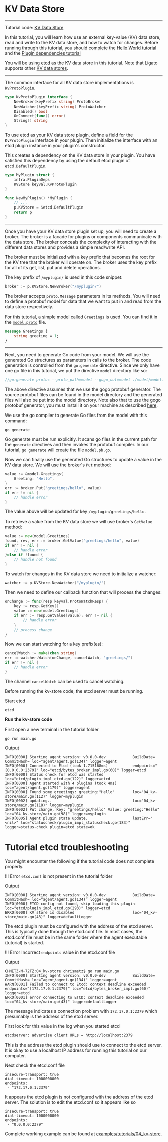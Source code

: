 # KV Data Store

---

Tutorial code: [KV Data Store][code-link]

In this tutorial, you will learn how use an external key-value (KV) data store, read and write to the KV data store, and how to watch for changes. Before running through this tutorial, you should complete the [Hello World tutorial](01_hello-world.md) and the [Plugin dependencies tutorial](02_plugin-deps.md)

You will be using [etcd][1] as the KV data store in this tutorial. Note that Ligato supports other [KV data stores](../user-guide/concepts.md#key-value-data-store).

---

The common interface for all KV data store implementations is [`KvProtoPlugin`][7]. 

```go
type KvProtoPlugin interface {
	NewBroker(keyPrefix string) ProtoBroker
	NewWatcher(keyPrefix string) ProtoWatcher
	Disabled() bool
	OnConnect(func() error)
	String() string
}
```

To use etcd as your KV data store plugin, define a field for the 
`KvProtoPlugin` interface in your plugin. Then initialize the interface with an etcd plugin 
instance in your plugin's constructor. 

This creates a dependency on the KV data store in your plugin. You have satisfied this dependency by using the default etcd plugin of `etcd.DefaultPlugin`.

```go
type MyPlugin struct {
	infra.PluginDeps
	KVStore keyval.KvProtoPlugin
}

func NewMyPlugin() *MyPlugin {
	// ...
	p.KVStore = &etcd.DefaultPlugin
	return p
}
```

---

Once you have your KV data store plugin set up, you will need to create a broker. The broker is a facade  for plugins or components communicate with the data store. The broker conceals the complexity of interacting with the different data stores and provides a simple read/write API. 

The broker must be initialized with a key prefix that becomes the root for the
KV tree that the broker will operate on. The broker uses the key prefix for all
of its get, list, put and delete operations. 
 
The key prefix of `/myplugin/` is used in this code snippet:

```go
broker := p.KVStore.NewBroker("/myplugin/")
```

The broker accepts `proto.Message` parameters in its methods. You will need to define a protobuf model for data that we want to put in and read from the data store respectively.

For this tutorial, a simple model called  `Greetings` is used. You can find it in
the [`model.proto`][6] file.

```proto
message Greetings {
    string greeting = 1;
}
```

---

Next, you need to generate Go code from your model. We will use the generated Go 
structures as parameters in calls to the broker. The code generation is controlled
from the `go:generate` directive. Since we only have one go file in this tutorial,
we put the directive `model` directory like so:

```go
//go:generate protoc --proto_path=model --gogo_out=model ./model/model.proto
```
The above directive assumes that we use the gogo protobuf generator.
The source protobuf files can be found in the model directory and the
generated files will also be put into the model directory. Note also that to
use the gogo protobuf generator, you must install it on your machine as 
described [here](https://github.com/gogo/protobuf).

We use the go compiler to generate Go files from the model with this command:
```
go generate
``` 
Go generate must be run explicitly. It scans go files in the current path for
the `generate` directives and then invokes the protobuf compiler. In our 
tutorial, `go generate` will create the file `model.pb.go`.

Now we can finally use the generated Go structures to update a value in the 
KV data store. We will use the broker's `Put` method:

```go
value := &model.Greetings{
	Greeting: "Hello",
}
err := broker.Put("greetings/hello", value)
if err != nil {
	// handle error
}
```

The value above will be updated for key `/myplugin/greetings/hello`.

To retrieve a value from the KV data store we will use broker's `GetValue` method:

```go
value := new(model.Greetings)
found, rev, err := broker.GetValue("greetings/hello", value)
if err != nil {
	// handle error
}else if !found {
	// handle not found
}
```

To watch for changes in the KV data store we need to initialize a watcher:

```go
watcher := p.KVStore.NewWatcher("/myplugin/")
```

Then we need to define our callback function that will process the changes:

```go
onChange := func(resp keyval.ProtoWatchResp) {
	key := resp.GetKey()
	value := new(model.Greetings)
	if err := resp.GetValue(value); err != nil {
		// handle error
	}
	// process change
}
```

Now we can start watching for a key prefix(es):

```go
cancelWatch := make(chan string)
err := watcher.Watch(onChange, cancelWatch, "greetings/")
if err != nil {
	// handle error
}
```

The channel `cancelWatch` can be used to cancel watching.

Before running the kv-store code, the etcd server must be running.

Start etcd
```
etcd
```

__Run the kv-store code__

First open a new terminal in the tutorial folder
```
go run main.go
```

Output
```
INFO[0000] Starting agent version: v0.0.0-dev            BuildDate= CommitHash= loc="agent/agent.go(134)" logger=agent
INFO[0000] Connected to Etcd (took 1.715168ms)           endpoints="[0.0.0.0:2379]" loc="etcd/bytes_broker_impl.go(60)" logger=etcd
INFO[0000] Status check for etcd was started             loc="etcd/plugin_impl_etcd.go(122)" logger=etcd
INFO[0000] Agent started with 4 plugins (took 4ms)       loc="agent/agent.go(179)" logger=agent
INFO[0000] Found some greetings: greeting:"Hello"        loc="04_kv-store/main.go(112)" logger=myplugin
INFO[0002] updating..                                    loc="04_kv-store/main.go(118)" logger=myplugin
INFO[0002] Put change, Key: "greetings/hello" Value: greeting:"Hello"   loc="04_kv-store/main.go(98)" logger=myplugin
INFO[0005] Agent plugin state update.                    lastErr="<nil>" loc="statuscheck/plugin_impl_statuscheck.go(183)" logger=status-check plugin=etcd state=ok
```

# __Tutorial etcd troubleshooting__

You might encounter the following if the tutorial code does not complete properly.

!!! Error
    `etcd.conf` is not present in the tutorial folder

Output
```
INFO[0000] Starting agent version: v0.0.0-dev            BuildDate= CommitHash= loc=“agent/agent.go(134)” logger=agent
INFO[0000] ETCD config not found, skip loading this plugin  loc="etcd/plugin_impl_etcd.go(293)" logger=etcd
ERRO[0000] KV store is disabled                          loc="04_kv-store/main.go(43)" logger=defaultLogger
```

The etcd plugin must be configured with the address of the etcd server. This is typically done through the etcd.conf file. In most cases, the etcd.conf file must be in the same folder where the agent executable (tutorial) is started.

!!! Error
    Incorrect `endpoints` value in the etcd.conf file

Output
```
CHMETZ-M-72TZ:04_kv-store chrismetz$ go run main.go
INFO[0000] Starting agent version: v0.0.0-dev            BuildDate= CommitHash= loc=“agent/agent.go(134)" logger=agent
WARN[0001] Failed to connect to Etcd: context deadline exceeded  endpoints=“[172.17.0.1:2379]” loc=“etcd/bytes_broker_impl.go(60)” logger=etcd
ERRO[0001] error connecting to ETCD: context deadline exceeded  loc="04_kv-store/main.go(43)" logger=defaultLogger
```

The message indicates a connection problem with `172.17.0.1:2379` which presumably is the address of the etcd server.

First look for this value in the log when you started etcd
```
etcdserver: advertise client URLs = http://localhost:2379
```
This is the address the etcd plugin should use to connect to the etcd server. It is okay to use a localhost IP address for running this tutorial on our computer.

Next check the etcd.conf file
```
insecure-transport: true
dial-timeout: 1000000000
endpoints:
 - "172.17.0.1:2379"
```
It appears the etcd plugin is not configured with the address of the etcd server. The solution is to edit the etcd.conf so it appears like so
```
insecure-transport: true
dial-timeout: 1000000000
endpoints:
 - "0.0.0.0:2379"
```


Complete working example can be found at [examples/tutorials/04_kv-store](https://github.com/ligato/cn-infra/blob/master/examples/tutorials/04_kv-store).


[1]: https://github.com/ligato/cn-infra/tree/master/db/keyval/etcd
[2]: https://github.com/ligato/cn-infra/tree/master/db/keyval/consul
[3]: https://github.com/ligato/cn-infra/tree/master/db/keyval/bolt
[4]: https://github.com/ligato/cn-infra/tree/master/db/keyval/filedb
[5]: https://github.com/ligato/cn-infra/tree/master/db/keyval/redis
[6]: https://github.com/ligato/cn-infra/blob/master/examples/tutorials/04_kv-store/model/model.proto
[7]: https://github.com/ligato/cn-infra/blob/master/db/keyval/plugin_api_keyval.go
[code-link]: https://github.com/ligato/cn-infra/tree/master/examples/tutorials/04_kv-store